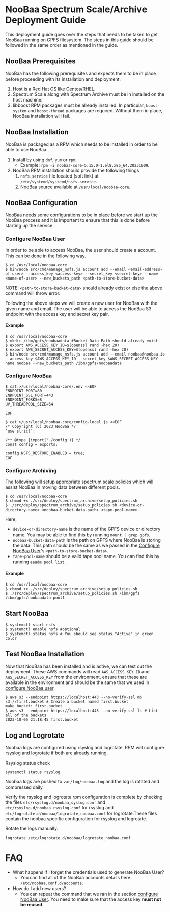 # NooBaa Spectrum Scale/Archive Deployment Guide
This deployment guide goes over the steps that needs to be taken to get NooBaa running on GPFS filesystem. The steps in this guide should be followed in the same order as mentioned in the guide.

## NooBaa Prerequisites
NooBaa has the following prerequisites and expects them to be in place before proceeding with its installation and deployment.
1. Host is a Red Hat OS like Centos/RHEL.
2. Spectrum Scale along with Spectrum Archive must be in installed on the host machine.
3. libboost RPM packages must be already installed. In particular, `boost-system` and `boost-thread` packages are required. Without them in place, NooBaa installation will fail.

## NooBaa Installation
NooBaa is packaged as a RPM which needs to be installed in order to be able to use NooBaa.

1. Install by using `dnf`, `yum` or `rpm`.
   - Example: `rpm -i noobaa-core-5.15.0-1.el8.x86_64.20231009`.
2. NooBaa RPM installation should provide the following things
	1. `nsfs.service` file located (soft link) at `/etc/systemd/systemd/nsfs.service`.
	2. NooBaa source available at `/usr/local/noobaa-core`.

## NooBaa Configuration
NooBaa needs some configurations to be in place before we start up the NooBaa process and it is important to ensure that this is done before starting up the service.

### Configure NooBaa User
In order to be able to access NooBaa, the user should create a account. This can be done in the following way.
```console
$ cd /usr/local/noobaa-core
$ bin/node src/cmd/manage_nsfs.js account add --email <email-address-of-user> --access_key <access-key> --secret_key <secret-key> --name <name-of-user> --new_buckets_path <path-to-store-bucket-data>
```

NOTE: `<path-to-store-bucket-data>` should already exist or else the above command will throw error.

Following the above steps we will create a new user for NooBaa with the given name and email. The user will be able to access the NooBaa S3 endpoint with the access key and secret key pair.

#### Example
```console
$ cd /usr/local/noobaa-core
$ mkdir /ibm/gpfs/noobaadata #Bucket Data Path should already exist
$ export AWS_ACCESS_KEY_ID=$(openssl rand -hex 20)
$ export AWS_SECRET_ACCESS_KEY=$(openssl rand -hex 20)
$ bin/node src/cmd/manage_nsfs.js account add --email noobaa@noobaa.io --access_key $AWS_ACCESS_KEY_ID --secret_key $AWS_SECRET_ACCESS_KEY --name noobaa --new_buckets_path /ibm/gpfs/noobaadata
```

### Configure NooBaa
```console
$ cat >/usr/local/noobaa-core/.env <<EOF
ENDPOINT_PORT=80
ENDPOINT_SSL_PORT=443
ENDPOINT_FORKS=8
UV_THREADPOOL_SIZE=64

EOF
```

```console
$ cat >/usr/local/noobaa-core/config-local.js <<EOF
/* Copyright (C) 2023 NooBaa */
'use strict';

/** @type {import('./config')} */
const config = exports;

config.NSFS_RESTORE_ENABLED = true;
EOF
```

### Configure Archiving
The following will setup appropriate spectrum scale policies which will assist NooBaa in moving data between different pools.

```console
$ cd /usr/local/noobaa-core
$ chmod +x ./src/deploy/spectrum_archive/setup_policies.sh
$ ./src/deploy/spectrum_archive/setup_policies.sh <device-or-directory-name> <noobaa-bucket-data-path> <tape-pool-name>
```
Here,
- `device-or-directory-name` is the name of the GPFS device or directory name. You may be able to find this by running `mount | grep gpfs`.
- `noobaa-bucket-data-path` is the path on GPFS where NooBaa is storing the data. This path should be the same as we passed in the [Configure NooBaa User](#configure-noobaa-user)'s `<path-to-store-bucket-data>`.
- `tape-pool-name` should be a valid tape pool name. You can find this by running `eeadm pool list`.
 
#### Example
```console
$ cd /usr/local/noobaa-core
$ chmod +x ./src/deploy/spectrum_archive/setup_policies.sh
$ ./src/deploy/spectrum_archive/setup_policies.sh /ibm/gpfs /ibm/gpfs/noobaadata pool1
```

## Start NooBaa
```console
$ systemctl start nsfs
$ systemctl enable nsfs #optional
$ systemctl status nsfs # You should see status "Active" in green color
```

## Test NooBaa Installation
Now that NooBaa has been installed and is active, we can test out the deployment.
These AWS commands will read `AWS_ACCESS_KEY_ID` and `AWS_SECRET_ACCESS_KEY` from the environment, ensure that these are available in the environment and should be the same that we used in [configure NooBaa user](#configure-noobaa-user).

```console
$ aws s3 --endpoint https://localhost:443 --no-verify-ssl mb s3://first.bucket # Create a bucket named first.bucket
make_bucket: first.bucket
$ aws s3 --endpoint https://localhost:443 --no-verify-ssl ls # List all of the buckets
2023-10-05 21:18:45 first.bucket
```

## Log and Logrotate
Noobaa logs are configured using rsyslog and logrotate. RPM will configure rsyslog and logrotate if both are already running. 

Rsyslog status check
```
systemctl status rsyslog
```

Noobaa logs are pushed to `var/log/noobaa.log` and the log is rotated and compressed daily.

Verify the rsyslog and logrotate rpm configuration is complete by checking the files `etc/rsyslog.d/noobaa_syslog.conf` and `etc/rsyslog.d/noobaa_rsyslog.conf` for rsyslog and `etc/logrotate.d/noobaa/logrotate_noobaa.conf` for logrotate.These files contain the noobaa specific configuration for rsyslog and logrotate.

Rotate the logs manually.

```
logrotate /etc/logrotate.d/noobaa/logrotate_noobaa.conf 
```

# FAQ
- What happens if I forget the credentials used to generate NooBaa User?
  - You can find all of the NooBaa accounts details here: `/etc/noobaa.conf.d/accounts`.
- How do I add new users?
  - You can repeat the command that we ran in the section [configure NooBaa User](#configure-noobaa-user). You need to make sure that the access key **must not be reused**.